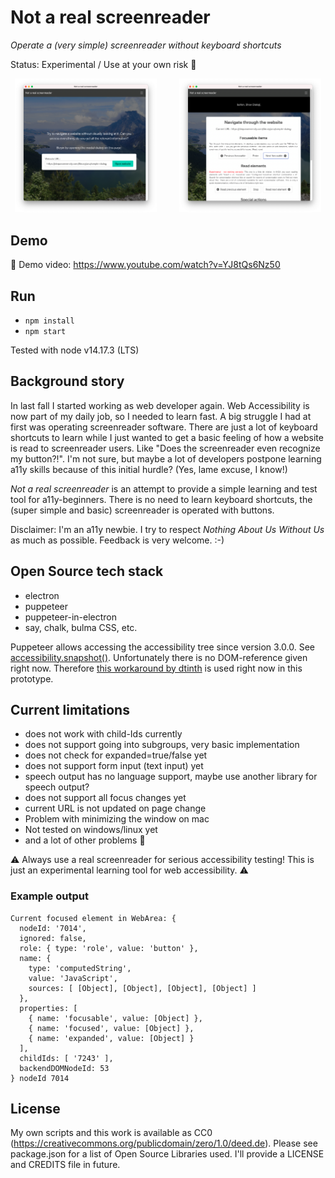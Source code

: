 # Not a real screenreader
*Operate a (very simple) screenreader without keyboard shortcuts*

Status: Experimental / Use at your own risk 👷

<p align="center">
  <img src="screenshot1.png" width="45%" alt="Screenshot of application window - form with website url">
&nbsp; &nbsp; &nbsp; &nbsp;
  <img src="screenshot2.png" width="45%" alt="Screenshot of control center window - buttons for next and previous focusable item, buttons for reading next or previous elements">
</p>

## Demo

🎥   Demo video: https://www.youtube.com/watch?v=YJ8tQs6Nz50

## Run

- `npm install`
- `npm start`

Tested with node v14.17.3 (LTS)

## Background story

In last fall I started working as web developer again. Web Accessibility is now part of my daily job, so I needed to learn fast. A big struggle I had at first was operating screenreader software. There are just a lot of keyboard shortcuts to learn while I just wanted to get a basic feeling of how a website is read to screenreader users. Like "Does the screenreader even recognize my button?!".  I'm not sure, but maybe a lot of developers postpone learning a11y skills because of this initial hurdle? (Yes, lame excuse, I know!)

*Not a real screenreader* is an attempt to provide a simple learning and test tool for a11y-beginners. There is no need to learn keyboard shortcuts, the (super simple and basic) screenreader is operated with buttons. 

Disclaimer: I'm an a11y newbie. I try to respect *Nothing About Us Without Us* as much as possible. Feedback is very welcome. :-)

## Open Source tech stack

- electron
- puppeteer
- puppeteer-in-electron
- say, chalk, bulma CSS, etc.

Puppeteer allows accessing the accessibility tree since version 3.0.0. See [accessibility.snapshot()](https://pptr.dev/#?product=Puppeteer&version=v9.1.1&show=api-class-accessibility). Unfortunately there is no DOM-reference given right now. Therefore [this workaround by dtinth](https://github.com/puppeteer/puppeteer/issues/3641#issuecomment-655639166) is used right now in this prototype.

## Current limitations

- does not work with child-Ids currently
- does not support going into subgroups, very basic implementation
- does not check for expanded=true/false yet
- does not support form input (text input) yet
- speech output has no language support, maybe use another library for speech output?
- does not support all focus changes yet
- current URL is not updated on page change
- Problem with minimizing the window on mac
- Not tested on windows/linux yet
- and a lot of other problems 😬

⚠️ Always use a real screenreader for serious accessibility testing! This is just an experimental learning tool for web accessibility. ⚠️

### Example output

```
Current focused element in WebArea: {
  nodeId: '7014',
  ignored: false,
  role: { type: 'role', value: 'button' },
  name: {
    type: 'computedString',
    value: 'JavaScript',
    sources: [ [Object], [Object], [Object], [Object] ]
  },
  properties: [
    { name: 'focusable', value: [Object] },
    { name: 'focused', value: [Object] },
    { name: 'expanded', value: [Object] }
  ],
  childIds: [ '7243' ],
  backendDOMNodeId: 53
} nodeId 7014
```

## License

My own scripts and this work is available as CC0 (https://creativecommons.org/publicdomain/zero/1.0/deed.de). Please see package.json for a list of Open Source Libraries used. I'll provide a LICENSE and CREDITS file in future.
